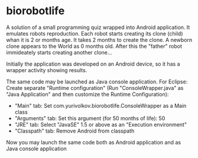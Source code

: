 biorobotlife
============

A solution of a small programming quiz wrapped into Android application. 
It emulates robots reproduction. Each robot starts creating its clone (child) whan it is 2 or months age. It takes 2 months to create the clone. A newborn clone appears to the World as 0 months old. After this the "father" robot immideately starts creating another clone...

Initially the application was developed on an Android device, so it has a wrapper activity showing results.

The same code may be launched as Java console application. 
For Eclipse: Create separate "Runtime configuration" (Run "ConsoleWrapper.java" as "Java Application" and then customize the Runtime Configuration):
- "Main" tab: Set com.yurivolkov.biorobotlife.ConsoleWrapper as a Main class
- "Arguments" tab: Set this argument (for 50 months of life): 50
- "JRE" tab: Select "JavaSE" 1.5 or above as an "Execution environment"
- "Classpath" tab: Remove Android from classpath

Now you may launch the same code both as Android application and as Java console application
